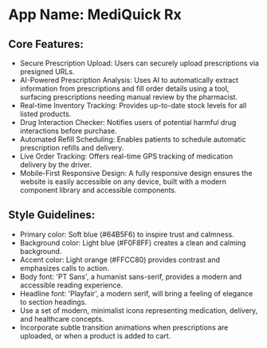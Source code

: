# **App Name**: MediQuick Rx

## Core Features:

- Secure Prescription Upload: Users can securely upload prescriptions via presigned URLs.
- AI-Powered Prescription Analysis: Uses AI to automatically extract information from prescriptions and fill order details using a tool, surfacing prescriptions needing manual review by the pharmacist.
- Real-time Inventory Tracking: Provides up-to-date stock levels for all listed products.
- Drug Interaction Checker: Notifies users of potential harmful drug interactions before purchase.
- Automated Refill Scheduling: Enables patients to schedule automatic prescription refills and delivery.
- Live Order Tracking: Offers real-time GPS tracking of medication delivery by the driver.
- Mobile-First Responsive Design: A fully responsive design ensures the website is easily accessible on any device, built with a modern component library and accessible components.

## Style Guidelines:

- Primary color: Soft blue (#64B5F6) to inspire trust and calmness.
- Background color: Light blue (#F0F8FF) creates a clean and calming background.
- Accent color: Light orange (#FFCC80) provides contrast and emphasizes calls to action.
- Body font: 'PT Sans', a humanist sans-serif, provides a modern and accessible reading experience.
- Headline font: 'Playfair', a modern serif, will bring a feeling of elegance to section headings.
- Use a set of modern, minimalist icons representing medication, delivery, and healthcare concepts.
- Incorporate subtle transition animations when prescriptions are uploaded, or when a product is added to cart.